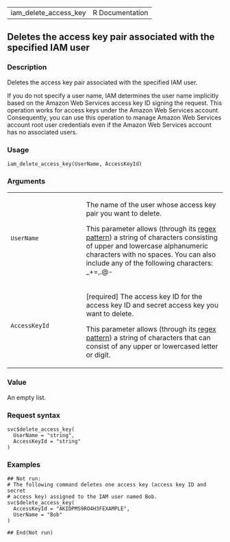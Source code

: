 <table style="width: 100%;">
<tbody>
<tr class="odd">
<td>iam_delete_access_key</td>
<td style="text-align: right;">R Documentation</td>
</tr>
</tbody>
</table>

## Deletes the access key pair associated with the specified IAM user

### Description

Deletes the access key pair associated with the specified IAM user.

If you do not specify a user name, IAM determines the user name
implicitly based on the Amazon Web Services access key ID signing the
request. This operation works for access keys under the Amazon Web
Services account. Consequently, you can use this operation to manage
Amazon Web Services account root user credentials even if the Amazon Web
Services account has no associated users.

### Usage

    iam_delete_access_key(UserName, AccessKeyId)

### Arguments

<table>
<colgroup>
<col style="width: 35%" />
<col style="width: 65%" />
</colgroup>
<tbody>
<tr class="odd">
<td><code id="iam_delete_access_key_:_UserName">UserName</code></td>
<td><p>The name of the user whose access key pair you want to
delete.</p>
<p>This parameter allows (through its <a
href="https://en.wikipedia.org/wiki/Regex">regex pattern</a>) a string
of characters consisting of upper and lowercase alphanumeric characters
with no spaces. You can also include any of the following characters:
_+=,.@-</p></td>
</tr>
<tr class="even">
<td><code
id="iam_delete_access_key_:_AccessKeyId">AccessKeyId</code></td>
<td><p>[required] The access key ID for the access key ID and secret
access key you want to delete.</p>
<p>This parameter allows (through its <a
href="https://en.wikipedia.org/wiki/Regex">regex pattern</a>) a string
of characters that can consist of any upper or lowercased letter or
digit.</p></td>
</tr>
</tbody>
</table>

### Value

An empty list.

### Request syntax

    svc$delete_access_key(
      UserName = "string",
      AccessKeyId = "string"
    )

### Examples

    ## Not run: 
    # The following command deletes one access key (access key ID and secret
    # access key) assigned to the IAM user named Bob.
    svc$delete_access_key(
      AccessKeyId = "AKIDPMS9RO4H3FEXAMPLE",
      UserName = "Bob"
    )

    ## End(Not run)
